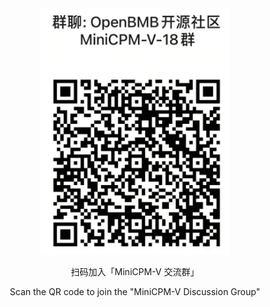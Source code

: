 <div align="center">
<img src="../assets/minicpm-v18.png" width="60%"/>

<p> 扫码加入「MiniCPM-V 交流群」 </p>
<p> Scan the QR code to join the "MiniCPM-V Discussion Group" </p>
</div>
